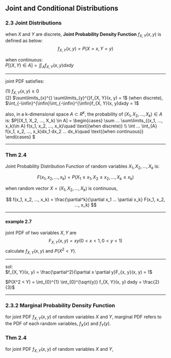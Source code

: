 ## Joint and Conditional Distributions

### 2.3 Joint Distributions
when $X$ and $Y$ are discrete, **Joint Probability Density Function** $f_{X, Y} (x, y)$ is defined as below:
$$f_{X, Y} (x, y) = P(X = x, Y = y)$$


when continuous:  
$`P[(X, Y) \in A] = \iint _A f_{X, Y}(x, y)dxdy`$

--------
joint PDF satisfies:

(1) $f_{X, Y}(x, y) \geq 0$  
(2) $\sum\limits_{x}^{} \sum\limits_{y}^{}f_{X, Y}(x, y) = 1$ (when discrete), $\int_{-\infin}^{\infin}\int_{-\infin}^{\infin}f_{X, Y}(x, y)dxdy = 1$

also, in a k-dimensional space $A \subset R^k$, the probability of $(X_1, X_2, ..., X_k) \in A$ is:
$`P[(X_1, X_2, ..., X_k) \in A] = \begin{cases}
\sum ... \sum\limits_{(x_1, ..., x_k)\in A} f(x_1, x_2, ..., x_k)\quad \text{(when discrete)} \\
\int ... \int_{A} f(x_1, x_2, ..., x_k)dx_1 dx_2 ... dx_k\quad \text{(when continuous)}
\end{cases}
`$

-------
### Thm 2.4
Joint Probability Distribution Function of random variables $X_1, X_2, ..., X_k$ is:  

$$F(x_1, x_2, ..., x_k) = P(X_1 \leq x_1, X_2 \leq x_2, ...,  X_k \leq x_k)$$

when random vector $X = (X_1, X_2, ..., X_k)$ is continuous,  

$$ f(x_1, x_2, ..., x_k) = \frac{\partial^k}{\partial x_1 ... \partial x_k} F(x_1, x_2, ..., x_k) $$

-------
#### **example 2.7**
joint PDF of two variables $X, Y$ are
$$ F_{X, Y}(x, y) = xy (0<x<1, 0<y<1) $$
calculate $f_{X, Y}(x, y)$ and $P(X^2 < Y)$.

-----
sol:  
$f_{X, Y}(x, y) = \frac{\partial^2}{\partial x \partial y}F_{x, y}(x, y) = 1$  

$P(X^2 < Y) = \int_{0}^{1} \int_{0}^{\sqrt{y}} f_{X, Y}(x, y) dxdy = \frac{2}{3}$

-----

### 2.3.2 Marginal Probability Density Function

for joint PDF $f_{X, Y}(x, y)$ of random variables $X$ and $Y$, marginal PDF refers to the PDF of each random variables, $f_{X}(x)$ and $f_{Y}(y)$.


### Thm 2.4
for joint PDF $f_{X, Y}(x, y)$ of random variables $X$ and $Y$, 